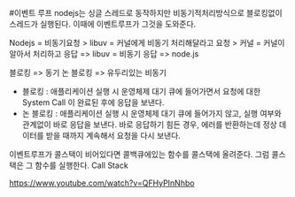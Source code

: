 #이벤트 루프
nodejs는 싱글 스레드로 동작하지만 비동기적처리방식으로 블로킹없이 스레드가 실행된다.
이때에 이벤트루프가 그것을 도와준다.


Nodejs = 비동기요청 > libuv = 커널에게 비동기 처리해달라고 요청 > 커널
= 커널이 알아서 처리하고 응답 => libuv = 비동기 응답 => node.js

블로킹 => 동기
논 블로킹 => 유두리있는 비동기

- 블로킹 : 애플리케이션 실행 시 운영체제 대기 큐에 들어가면서 요청에 대한 System Call 이 완료된 후에 응답을 보낸다.
- 논 블로킹 : 애플리케이션 실행 시 운영체제 대기 큐에 들어가지 않고, 실행 여부와 관계없이 바로 응답을 보낸다. 바로 응답하기 힘든 경우, 에러를 반환하는데 정상 데이터를 받을 때까지 계속해서 요청을 다시 보낸다.

이벤트루프가 콜스택이 비어있다면 콜백큐에있는 함수를 콜스택에 올려준다. 그럼
콜스택은 그 함수를 실행한다.
Call Stack

https://www.youtube.com/watch?v=QFHyPInNhbo
